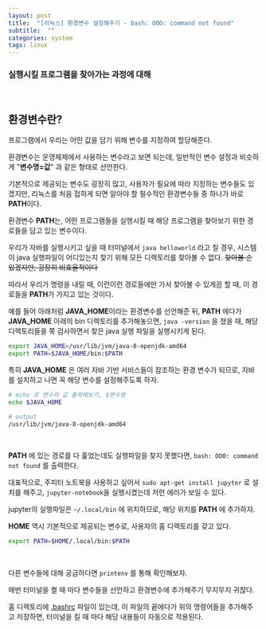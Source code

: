 ```yaml
---
layout: post
title:  "[리눅스] 환경변수 설정해주기 - bash: OOO: command not found"
subtitle:  ""
categories: system
tags: linux
---
```


### 실행시킬 프로그램을 찾아가는 과정에 대해

<br>

## 환경변수란?

프로그램에서 우리는 어떤 값을 담기 위해 변수를 지정하여 할당해준다.

환경변수는 운영체제에서 사용하는 변수라고 보면 되는데, 일반적인 변수 설정과 비슷하게 "**변수명=값**" 과 같은 형태로 선언한다.

기본적으로 제공되는 변수도 굉장히 많고, 사용자가 필요에 따라 지정하는 변수들도 있겠지만, 리눅스를 처음 접하게 되면 알아야 할 필수적인 환경변수들 중 하나가 바로 **PATH**이다.

환경변수 **PATH**는, 어떤 프로그램들을 실행시킬 때 해당 프로그램을 찾아보기 위한 경로들을 담고 있는 변수이다.

우리가 자바를 실행시키고 싶을 때 터미널에서 ```java helloworld``` 라고 칠 경우, 시스템이 java 실행파일이 어디있는지 찾기 위해 모든 디렉토리를 찾아볼 수 없다. ~~찾아볼 순 있겠지만, 굉장히 비효율적이다~~

따라서 우리가 명령을 내릴 때, 이런이런 경로들에만 가서 찾아볼 수 있게끔 할 때, 이 경로들을 **PATH**가 가지고 있는 것이다.

예를 들어 아래처럼 **JAVA_HOME**이라는 환경변수를 선언해준 뒤, **PATH** 에다가 **JAVA_HOME** 아래의 bin 디렉토리를 추가해놓으면, ```java -version``` 을 쳤을 때, 해당 디렉토리들을 쭉 검사하면서 찾은 java 실행 파일을 실행시키게 된다.
```bash
export JAVA_HOME=/usr/lib/jvm/java-8-openjdk-amd64
export PATH=$JAVA_HOME/bin:$PATH
```

특히 **JAVA_HOME** 은 여러 자바 기반 서비스들이 참조하는 환경 변수가 되므로, 자바를 설치하고 나면 꼭 해당 변수를 설정해주도록 하자.
```bash
# echo 로 변수의 값 출력해보기, $변수명
echo $JAVA_HOME

# output
/usr/lib/jvm/java-8-openjdk-amd64
```

<br>



**PATH** 에 있는 경로를 다 훑었는데도 실행파일을 찾지 못했다면, ```bash: OOO: command not found``` 를 출력한다.

대표적으로, 주피터 노트북을 사용하고 싶어서 ```sudo apt-get install jupyter``` 로 설치를 해주고, ```jupyter-notebook```을 실행시켰는데 저런 에러가 보일 수 있다.

jupyter의 실행파일은 ```~/.local/bin``` 에 위치하므로, 해당 위치를 **PATH** 에 추가하자.

**HOME** 역시 기본적으로 제공되는 변수로, 사용자의 홈 디렉토리를 갖고 있다.
```bash
export PATH=$HOME/.local/bin:$PATH
```

<br>



다른 변수들에 대해 궁금하다면 ```printenv``` 를 통해 확인해보자.

매번 터미널을 켤 때 마다 변수들을 선언하고 환경변수에 추가해주기 무지무지 귀찮다.

홈 디렉토리에 [.bashrc](https://bconfiden2.github.io/study/2021/08/06/bashrc/) 파일이 있는데, 이 파일의 끝에다가 위의 명령어들을 추가해주고 저장하면, 터미널을 킬 때 마다 해당 내용들이 자동으로 적용된다.